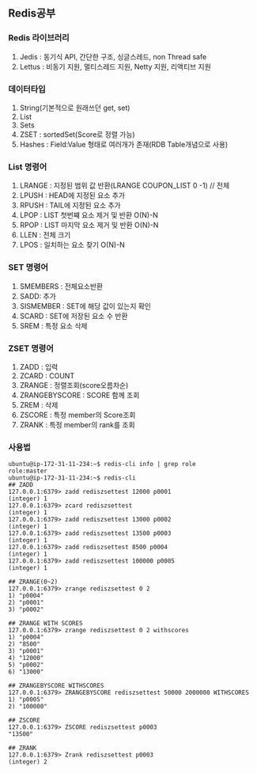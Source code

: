 ## Redis공부

### Redis 라이브러리
1. Jedis : 동기식 API, 간단한 구조, 싱글스레드, non Thread safe
2. Lettus : 비동기 지원, 멀티스레드 지원, Netty 지원, 리액티브 지원

### 데이터타입
1. String(기본적으로 원래쓰던 get, set)
2. List
3. Sets
4. ZSET : sortedSet(Score로 정렬 가능)
5. Hashes : Field:Value 형태로 여러개가 존재(RDB Table개념으로 사용)

### List 명령어
1. LRANGE : 지정된 범위 값 반환(LRANGE COUPON_LIST 0 -1) // 전체 
2. LPUSH : HEAD에 지정된 요소 추가
3. RPUSH : TAIL에 지정된 요소 추가
4. LPOP : LIST 첫번쨰 요소 제거 및 반환 O(N)-N
5. RPOP : LIST 마지막 요소 제거 및 반환 O(N)-N
6. LLEN : 전체 크기
7. LPOS : 일치하는 요소 찾기 O(N)-N

### SET 명령어
1. SMEMBERS : 전체요소반환
2. SADD: 추가
3. SISMEMBER : SET에 해당 값이 있는지 확인
4. SCARD : SET에 저장된 요소 수 반환
5. SREM : 특정 요소 삭제

### ZSET 명령어
1. ZADD : 입력
2. ZCARD : COUNT
3. ZRANGE : 정렬조회(score오름차순)
4. ZRANGEBYSCORE : SCORE 함께 조회
5. ZREM : 삭제
6. ZSCORE : 특정 member의 Score조회
7. ZRANK : 특정 member의 rank를 조회

### 사용법
```shell
ubuntu@ip-172-31-11-234:~$ redis-cli info | grep role
role:master
ubuntu@ip-172-31-11-234:~$ redis-cli
## ZADD
127.0.0.1:6379> zadd rediszsettest 12000 p0001
(integer) 1
127.0.0.1:6379> zcard rediszsettest
(integer) 1
127.0.0.1:6379> zadd rediszsettest 13000 p0002
(integer) 1
127.0.0.1:6379> zadd rediszsettest 13500 p0003
(integer) 1
127.0.0.1:6379> zadd rediszsettest 8500 p0004
(integer) 1
127.0.0.1:6379> zadd rediszsettest 100000 p0005
(integer) 1

## ZRANGE(0~2)
127.0.0.1:6379> zrange rediszsettest 0 2
1) "p0004"
2) "p0001"
3) "p0002"

## ZRANGE WITH SCORES
127.0.0.1:6379> zrange rediszsettest 0 2 withscores
1) "p0004"
2) "8500"
3) "p0001"
4) "12000"
5) "p0002"
6) "13000"

## ZRANGEBYSCORE WITHSCORES
127.0.0.1:6379> ZRANGEBYSCORE rediszsettest 50000 2000000 WITHSCORES
1) "p0005"
2) "100000"

## ZSCORE
127.0.0.1:6379> ZSCORE rediszsettest p0003
"13500"

## ZRANK
127.0.0.1:6379> Zrank rediszsettest p0003
(integer) 2
```